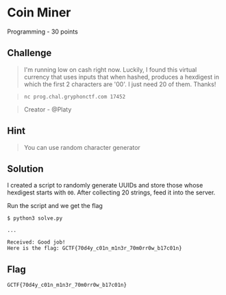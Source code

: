 # Coin Miner
Programming - 30 points

## Challenge 
> I'm running low on cash right now. Luckily, I found this virtual currency that uses inputs that when hashed, produces a hexdigest in which the first 2 characters are '00'. I just need 20 of them. Thanks!

> `nc prog.chal.gryphonctf.com 17452`

> Creator - @Platy

## Hint
> You can use random character generator

## Solution

I created a script to randomly generate UUIDs and store those whose hexdigest starts with `00`. After collecting 20 strings, feed it into the server.

Run the script and we get the flag

	$ python3 solve.py

	...

	Received: Good job!
	Here is the flag: GCTF{70d4y_c01n_m1n3r_70m0rr0w_b17c01n}

## Flag
`GCTF{70d4y_c01n_m1n3r_70m0rr0w_b17c01n}`